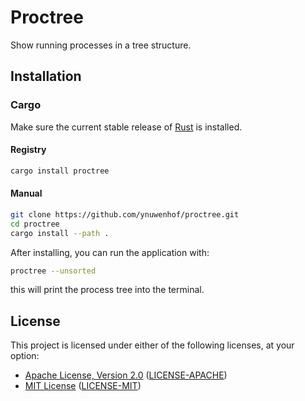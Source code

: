 # Proctree

Show running processes in a tree structure.

## Installation

### Cargo

Make sure the current stable release of [Rust](https://rust-lang.org/tools/install) is installed.

#### Registry

```bash
cargo install proctree
```

#### Manual

```bash
git clone https://github.com/ynuwenhof/proctree.git
cd proctree
cargo install --path .
```

After installing, you can run the application with:

```bash
proctree --unsorted
```

this will print the process tree into the terminal.

## License

This project is licensed under either of the following licenses, at your option:

* [Apache License, Version 2.0](https://apache.org/licenses/LICENSE-2.0)
  ([LICENSE-APACHE](https://github.com/ynuwenhof/proctree/blob/main/LICENSE-APACHE))
* [MIT License](https://opensource.org/licenses/MIT)
  ([LICENSE-MIT](https://github.com/ynuwenhof/proctree/blob/main/LICENSE-MIT))
